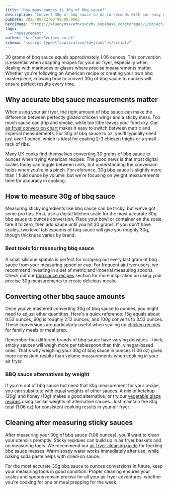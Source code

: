 ```yaml
---
title: "How many ounces is 30g of bbq sauce?"
description: "Convert 30g of bbq sauce to oz in seconds with our easy guide. Perfect for air fryer marinades and glazes. Get cooking faster today!"
pubDate: 2025-08-12T00:00:00.000Z
heroImage: "https://klueoymssxwfnxsvcyhv.supabase.co/storage/v1/object/public/md/30g-bbq-sauce-to-ounces-e7bb8688.webp"
tags:
  - "measurement"
author: "AirFryerRecipes.co.uk"
schema: "<script type=\"application/ld+json\"></script>"
---
```


<p>30 grams of bbq sauce equals approximately 1.06 ounces. This conversion is essential when adapting recipes for your air fryer, especially when dealing with marinades or glazes where precise measurements matter. Whether you're following an American recipe or creating your own bbq masterpiece, knowing how to convert 30g of bbq sauce to ounces will ensure perfect results every time.</p>

<h2>Why accurate bbq sauce measurements matter</h2>
<p>When using your air fryer, the right amount of bbq sauce can make the difference between perfectly glazed chicken wings and a sticky mess. Too much sauce can drip and smoke, while too little leaves your food dry. Our <a href=https://www.airfryerrecipe.co.uk/air-fryer-conversion-chart>air fryer conversion chart</a> makes it easy to switch between metric and imperial measurements. For 30g of bbq sauce to oz, you'll typically need just over 1 ounce, which is ideal for coating 2-3 chicken thighs or a small rack of ribs.</p>
<p>Many UK cooks find themselves converting 30 grams of bbq sauce to ounces when trying American recipes. The good news is that most digital scales today can toggle between units, but understanding the conversion helps when you're in a pinch. For reference, 30g bbq sauce is slightly more than 1 fluid ounce by volume, but we're focusing on weight measurements here for accuracy in cooking.</p>

<h2>How to measure 30g of bbq sauce</h2>
<p>Measuring sticky ingredients like bbq sauce can be tricky, but we've got some pro tips. First, use a digital kitchen scale for the most accurate 30g bbq sauce to ounces conversion. Place your bowl or container on the scale, tare it to zero, then add sauce until you hit 30 grams. If you don't have scales, two level tablespoons of bbq sauce will give you roughly 30g, though thickness varies by brand.</p>

<h3>Best tools for measuring bbq sauce</h3>
<p>A small silicone spatula is perfect for scraping out every last gram of bbq sauce from your measuring spoon or cup. For frequent air fryer users, we recommend investing in a set of metric and imperial measuring spoons. Check out our <a href=https://www.airfryerrecipe.co.uk/recipes>bbq sauce recipes</a> section for more inspiration on using your precise 30g measurements to create delicious meals.</p>

<h2>Converting other bbq sauce amounts</h2>
<p>Once you've mastered converting 30g of bbq sauce to ounces, you might need to adjust other quantities. Here's a quick reference: 15g equals about 0.53 ounces, 60g is roughly 2.12 ounces, and 100g converts to 3.53 ounces. These conversions are particularly useful when scaling up <a href=https://www.airfryerrecipe.co.uk/recipe-category/chicken>chicken recipes</a> for family meals or meal prep.</p>
<p>Remember that different brands of bbq sauce have varying densities - thick, smoky sauces will weigh more per tablespoon than thin, vinegar-based ones. That's why weighing your 30g of bbq sauce in ounces (1.06 oz) gives more consistent results than volume measurements when cooking in your air fryer.</p>

<h3>BBQ sauce alternatives by weight</h3>
<p>If you're out of bbq sauce but need that 30g measurement for your recipe, you can substitute with equal weights of other sauces. A mix of ketchup (20g) and honey (10g) makes a good alternative, or try our <a href=https://www.airfryerrecipe.co.uk/recipe-category/vegetables>vegetable glaze recipes</a> using similar weights of alternative sauces. Just maintain the 30g total (1.06 oz) for consistent cooking results in your air fryer.</p>

<h2>Cleaning after measuring sticky sauces</h2>
<p>After measuring your 30g of bbq sauce (1.06 ounces), you'll want to clean your utensils promptly. Sticky residues can build up in air fryer baskets and on measuring tools. We recommend our <a href=https://www.airfryerrecipe.co.uk/air-fryer-cleaner>air fryer cleaning guide</a> for tackling bbq sauce messes. Warm soapy water works immediately after use, while baking soda paste helps with dried-on sauce.</p>
<p>For the most accurate 30g bbq sauce to ounces conversions in future, keep your measuring tools in good condition. Proper cleaning ensures your scales and spoons remain precise for all your air fryer adventures, whether you're cooking for one or meal prepping for the week.</p>